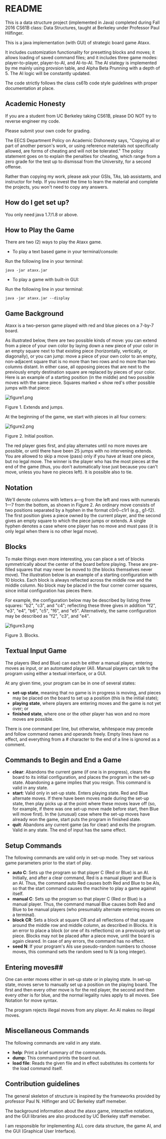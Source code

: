 # README #

This is a data structure project (implemented in Java) completed during Fall 2016 CS61B class: Data Structures, taught at Berkeley under Professor Paul Hilfinger. 

This is a java implementation (with GUI) of strategic board game Ataxx. 

It includes customization functionality for presetting blocks and moves; it allows loading of saved command files; and it includes three game modes: player-to-player, player-to-AI, and AI-to-AI. The AI stategy is implemented by me mainly using provsion table, and Alpha Beta Prunning with a depth of 5. The AI logic will be constantly updated.

The code strictly follows the class cs61b code style guidelines with proper documentation at place.

## Academic Honesty ##
If you are a student from UC Berkeley taking CS61B, please DO NOT try to reverse engineer my code. 

Please submit your own code for grading.

The EECS Department Policy on Academic Dishonesty says, "Copying all or part of another person's work, or using reference materials not specifically allowed, are forms of cheating and will not be tolerated." The policy statement goes on to explain the penalties for cheating, which range from a zero grade for the test up to dismissal from the University, for a second offense.

Rather than copying my work, please ask your GSIs, TAs, lab assistants, and instructor for help. If you invest the time to learn the material and complete the projects, you won't need to copy any answers.

## How do I get set up? ##

You only need java 1.7/1.8 or above.

## How to Play the Game ##
There are two (2) ways to play the Ataxx game.

- To play a text based game in your terminal/console:

Run the following line in your terminal:

```
java -jar ataxx.jar
```
- To play a game with built-in GUI:

Run the following line in your terminal:

```
java -jar ataxx.jar --display
```

## Game Background ##
Ataxx is a two-person game played with red and blue pieces on a 7-by-7 board. 

As illustrated below, there are two possible kinds of move: you can extend from a piece of your own color by laying down a new piece of your color in an empty square next to that existing piece (horizontally, vertically, or diagonally), or you can jump: move a piece of your own color to an empty, non-adjacent square that is no more than two rows and no more than two columns distant. In either case, all opposing pieces that are next to the previously empty destination square are replaced by pieces of your color. Here is an example of a starting position (in the middle) and two possible moves with the same piece. Squares marked × show red's other possible jumps with that piece:

 ![figure1.png](http://tugan0329.bitbucket.org/imgs/github/cs61b-ataxx-1.png)
 
 Figure 1. Extends and jumps.

At the beginning of the game, we start with pieces in all four corners:

![figure2.png](http://tugan0329.bitbucket.org/imgs/github/cs61b-ataxx-2.png)

Figure 2. Initial position.

The red player goes first, and play alternates until no more moves are possible, or until there have been 25 jumps with no intervening extends. You are allowed to skip a move (pass) only if you have at least one piece, but no legal move. The winner is the player who has the most pieces at the end of the game (thus, you don't automatically lose just because you can't move, unless you have no pieces left). It is possible also to tie.

## Notation ##
We'll denote columns with letters a—g from the left and rows with numerals 1—7 from the bottom, as shown in Figure 2. An ordinary move consists of two positions separated by a hyphen in the format c0r0−c1r1 (e.g., g1-f2). The first position gives a piece owned by the current player, and the second gives an empty square to which the piece jumps or extends. A single hyphen denotes a case where one player has no move and must pass (it is only legal when there is no other legal move).

## Blocks ##
To make things even more interesting, you can place a set of blocks symmetrically about the center of the board before playing. These are pre-filled squares that may never be moved to (the blocks themselves never move). The illustration below is an example of a starting configuration with 10 blocks. Each block is always reflected across the middle row and the middle column. No block may be placed in the four corner corner squares, since initial configuration has pieces there.

For example, the configuration below may be described by listing three squares: "b2", "c3", and "c4"; reflecting these three gives in addition "f2", "e3", "e4", "b6", "c5", "f6", and "e5". Alternatively, the same configuration may be described as "f2", "c3", and "e4".

![figure3.png](http://tugan0329.bitbucket.org/imgs/github/cs61b-ataxx-3.png)
 
Figure 3. Blocks.
 
## Textual Input Game ##
 
 The players (Red and Blue) can each be either a manual player, entering moves as input, or an automated player (AI). Manual players can talk to the program using either a textual interface, or a GUI.

At any given time, your program can be in one of several states:

- **set-up state**, meaning that no game is in progress is moving, and pieces may be placed on the board to set up a position (this is the initial state);
- **playing state**, where players are entering moves and the game is not yet over; or
- **finished state**, where one or the other player has won and no more moves are possible.

There is one command per line, but otherwise, whitespace may precede and follow command names and operands freely. Empty lines have no effect, and everything from a # character to the end of a line is ignored as a comment.

## Commands to Begin and End a Game ##
- **clear**: Abandons the current game (if one is in progress), clears the board to its initial configuration, and places the program in the set-up state. Abandoning a game implies that you resign. This command is valid in any state.
- **start**: Valid only in set-up state. Enters playing state. Red and Blue alternate moves. If there have been moves made during the set-up state, then play picks up at the point where these moves leave off (so, for example, if there was one set-up move made before start, then Blue will move first). In the (unusual) case where the set-up moves have already won the game, start puts the program in finished state.
- **quit**: Abandons any current game (as for clear) and exits the program. Valid in any state. The end of input has the same effect.

## Setup Commands ##
The following commands are valid only in set-up mode. They set various game parameters prior to the start of play.

- **auto C**: Sets up the program so that player C (Red or Blue) is an AI. Initially, and after a clear command, Red is a manual player and Blue is an AI. Thus, the command auto Red causes both Red and Blue to be AIs, so that the start command causes the machine to play a game against itself.
- **manual C**: Sets up the program so that player C (Red or Blue) is a manual player. Thus, the command manual Blue causes both Red and Blue to be manual players (who presumably alternate entering moves on a terminal).
- **block CR**: Sets a block at square CR and all reflections of that square around the middle row and middle column, as described in Blocks. It is an error to place a block (or one of its reflections) on a previously set up piece. Blocks may not be placed after a piece move, until the board is again cleared. In case of any errors, the command has no effect.
- **seed N**: If your program's AIs use pseudo-random numbers to choose moves, this command sets the random seed to N (a long integer). 

## Entering moves##
One can enter moves either in set-up state or in playing state. In set-up state, moves serve to manually set up a position on the playing board. The first and then every other move is for the red player, the second and then every other is for blue, and the normal legality rules apply to all moves. See Notation for move syntax.

The program rejects illegal moves from any player. An AI makes no illegal moves.

## Miscellaneous Commands ##
The following commands are valid in any state.

- **help**: Print a brief summary of the commands.
- **dump**: This command prints the board out.
- **load file**: Reads the given file and in effect substitutes its contents for the load command itself.

## Contribution guidelines ##

The general skeleton of structure is inspired by the frameworks provided by professor Paul N. Hilfinger and UC Berkeley staff memeber. 

The background information about the ataxx game, interactive notations, and the GUI libraries are also produced by UC Berkeley staff memeber. 

I am responsible for implementing ALL core data structure, the game AI, and the GUI (Graphical User Interface).

